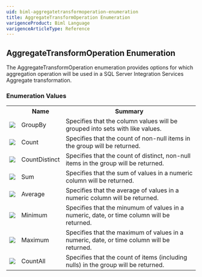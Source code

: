 ```yaml
---
uid: biml-aggregatetransformoperation-enumeration
title: AggregateTransformOperation Enumeration
varigenceProduct: Biml Language
varigenceArticleType: Reference
---
```


## AggregateTransformOperation Enumeration<div class="LanguageSummary"><div class ="SummaryItem">The AggregateTransformOperation enumeration provides options for which aggregation operation will be used in a SQL Server Integration Services Aggregate transformation.</div></div><div class="EnumValueGroup">### Enumeration Values<table id="EnumValue" class="MemberList"><tbody><tr><th class="MemberTypeIconColumnHeader">&nbsp;</th><th class="MemberNameColumnHeader">Name</th><th class="MemberSummaryColumnHeader">Summary</th></tr><tr class="cd0"><td align="center" class="MemberTypeIcon"><img src="enumValue.png"></img></td><td class="MemberName">GroupBy</td><td class="MemberSummary"><div class ="SummaryItem">Specifies that the column values will be grouped into sets with like values.</div></td></tr><tr class="cd1"><td align="center" class="MemberTypeIcon"><img src="enumValue.png"></img></td><td class="MemberName">Count</td><td class="MemberSummary"><div class ="SummaryItem">Specifies that the count of non-null items in the group will be returned.</div></td></tr><tr class="cd0"><td align="center" class="MemberTypeIcon"><img src="enumValue.png"></img></td><td class="MemberName">CountDistinct</td><td class="MemberSummary"><div class ="SummaryItem">Specifies that the count of distinct, non-null items in the group will be returned.</div></td></tr><tr class="cd1"><td align="center" class="MemberTypeIcon"><img src="enumValue.png"></img></td><td class="MemberName">Sum</td><td class="MemberSummary"><div class ="SummaryItem">Specifies that the sum of values in a numeric column will be returned.</div></td></tr><tr class="cd0"><td align="center" class="MemberTypeIcon"><img src="enumValue.png"></img></td><td class="MemberName">Average</td><td class="MemberSummary"><div class ="SummaryItem">Specifies that the average of values in a numeric column will be returned.</div></td></tr><tr class="cd1"><td align="center" class="MemberTypeIcon"><img src="enumValue.png"></img></td><td class="MemberName">Minimum</td><td class="MemberSummary"><div class ="SummaryItem">Specifies that the minumum of values in a numeric, date, or time column will be returned.</div></td></tr><tr class="cd0"><td align="center" class="MemberTypeIcon"><img src="enumValue.png"></img></td><td class="MemberName">Maximum</td><td class="MemberSummary"><div class ="SummaryItem">Specifies that the maximum of values in a numeric, date, or time column will be returned.</div></td></tr><tr class="cd1"><td align="center" class="MemberTypeIcon"><img src="enumValue.png"></img></td><td class="MemberName">CountAll</td><td class="MemberSummary"><div class ="SummaryItem">Specifies that the count of items (including nulls) in the group will be returned.</div></td></tr></tbody></table></div>